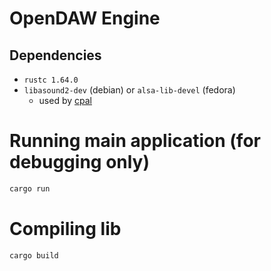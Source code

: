 # OpenDAW Engine

## Dependencies

- `rustc 1.64.0`
- `libasound2-dev` (debian) or `alsa-lib-devel` (fedora)
  - used by [cpal](https://crates.io/crates/cpal)

# Running main application (for debugging only)

```bash
cargo run
```

# Compiling lib

```bash
cargo build
```
